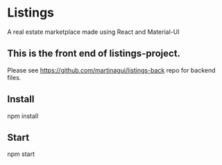 # Listings 
A real estate marketplace made using React and Material-UI

## This is the front end of listings-project.
Please see https://github.com/martinagui/listings-back repo for backend files.



## Install
npm install

## Start
npm start
